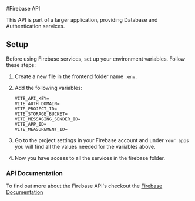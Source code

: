 #Firebase API

This API is part of a larger application, providing Database and Authentication services.

## Setup

Before using Firebase services, set up your environment variables. Follow these steps:

1. Create a new file in the frontend folder name `.env`.

2. Add the following variables:

   ```dotenv
   VITE_API_KEY=
   VITE_AUTH_DOMAIN=
   VITE_PROJECT_ID=
   VITE_STORAGE_BUCKET=
   VITE_MESSAGING_SENDER_ID=
   VITE_APP_ID=
   VITE_MEASUREMENT_ID=
   ```

3. Go to the project settings in your Firebase account and under `Your apps` you will find all the values needed for the variables above.

4. Now you have access to all the services in the firebase folder.

### APi Documentation

To find out more about the Firebase API's checkout the [Firebase Documentation](https://firebase.google.com/docs/)
